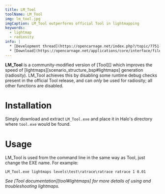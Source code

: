 ```yaml
---
title: LM_Tool
toolName: LM_Tool
img: lm_tool.jpg
imgCaption: LM_Tool outperforms official Tool in lightmapping
keywords:
  - lightmap
  - radiosity
info: |
  * [Development thread](https://opencarnage.net/index.php?/topic/7751-lm_tool-a-version-of-tool-specifically-for-speeding-up-lightmaps/#comment-98219)
  * [Download](https://opencarnage.net/applications/core/interface/file/attachment.php?id=982)
---
```

**LM_Tool** is a community-modified version of [Tool][] which improves the speed of [lightmaps][scenario_structure_bsp#lightmaps] generation (radiosity). LM_Tool achieves this by disabling some runtime debug checks present in the official Tool release, and can _only_ be used for radiosity; all other functions are disabled.

# Installation
Simply download and extract `LM_Tool.exe` and place it in Halo's directory where `tool.exe` would be found.

# Usage
LM_Tool is used from the command line in the same way as Tool, just change the EXE name. For example:

```
LM_Tool.exe lightmaps levels\test\ratrace\ratrace ratrace 1 0.01
```

_See [Tool documentation][tool#lightmaps] for more details of using and troubleshooting lightmaps._
